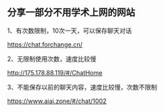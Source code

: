 ## 分享一部分不用学术上网的网站





1、有次数限制，10次一天，可以保存聊天对话

https://chat.forchange.cn/

2、无限制使用次数，速度比较慢

http://175.178.88.119/#/ChatHome

3、不能保存以前的聊天内容，速度比较慢，次数不限制

https://www.aiai.zone/#/chat/1002
